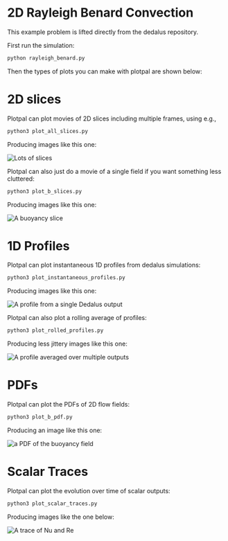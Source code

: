 # 2D Rayleigh Benard Convection

This example problem is lifted directly from the dedalus repository. 

First run the simulation:

```sh
python rayleigh_benard.py
```

Then the types of plots you can make with plotpal are shown below:

# 2D slices

Plotpal can plot movies of 2D slices including multiple frames, using e.g., 

```sh
python3 plot_all_slices.py
```

Producing images like this one:

![Lots of slices](./example_figs/frames_000190.png)

Plotpal can also just do a movie of a single field if you want something less cluttered:

```sh
python3 plot_b_slices.py
```

Producing images like this one:

![A buoyancy slice](./example_figs/b_frames_000190.png)

# 1D Profiles

Plotpal can plot instantaneous 1D profiles from dedalus simulations:

```sh
python3 plot_instantaneous_profiles.py
```

Producing images like this one:

![A profile from a single Dedalus output](./example_figs/instantaneous_profiles_000190.png)

Plotpal can also plot a rolling average of profiles:

```sh
python3 plot_rolled_profiles.py
```

Producing less jittery images like this one:

![A profile averaged over multiple outputs](./example_figs/rolled_profiles_000190.png)

# PDFs

Plotpal can plot the PDFs of 2D flow fields:

```sh
python3 plot_b_pdf.py
```

Producing an image like this one:

![a PDF of the buoyancy field](./example_figs/b_pdf.png)

# Scalar Traces

Plotpal can plot the evolution over time of scalar outputs:

```sh
python3 plot_scalar_traces.py
```

Producing images like the one below:

![A trace of Nu and Re](./example_figs/fundamentals.png)